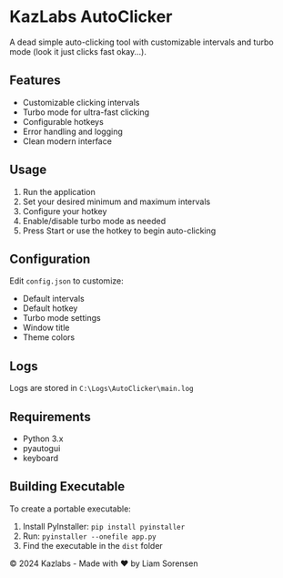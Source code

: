 # KazLabs AutoClicker

A dead simple auto-clicking tool with customizable intervals and turbo mode (look it just clicks fast okay...).

## Features

- Customizable clicking intervals
- Turbo mode for ultra-fast clicking
- Configurable hotkeys
- Error handling and logging
- Clean modern interface

## Usage

1. Run the application
2. Set your desired minimum and maximum intervals
3. Configure your hotkey
4. Enable/disable turbo mode as needed
5. Press Start or use the hotkey to begin auto-clicking

## Configuration

Edit `config.json` to customize:
- Default intervals
- Default hotkey
- Turbo mode settings
- Window title
- Theme colors

## Logs

Logs are stored in `C:\Logs\AutoClicker\main.log`

## Requirements

- Python 3.x
- pyautogui
- keyboard

## Building Executable

To create a portable executable:

1. Install PyInstaller: `pip install pyinstaller`
2. Run: `pyinstaller --onefile app.py`
3. Find the executable in the `dist` folder

© 2024 Kazlabs - Made with ♥️ by Liam Sorensen

